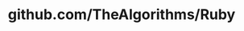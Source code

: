 ---
layout: post
title: github.com/TheAlgorithms/Ruby
categories: link
tags: [انگلیسی, گیت‌هاب, برنامه‌نویسی]
---